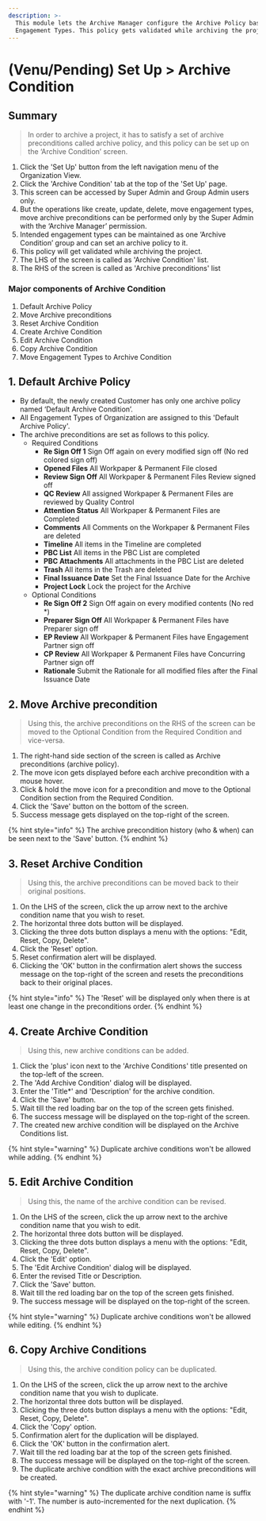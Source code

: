 ```yaml
---
description: >-
  This module lets the Archive Manager configure the Archive Policy based on
  Engagement Types. This policy gets validated while archiving the project.
---
```


# \(Venu/Pending\) Set Up &gt; Archive Condition

## Summary

> In order to archive a project, it has to satisfy a set of archive preconditions called archive policy, and this policy can be set up on the ‘Archive Condition’ screen.

1. Click the 'Set Up' button from the left navigation menu of the Organization View.
2. Click the 'Archive Condition' tab at the top of the 'Set Up' page.
3. This screen can be accessed by Super Admin and Group Admin users only.
4. But the operations like create, update, delete, move engagement types, move archive preconditions can be performed only by the Super Admin with the ‘Archive Manager’ permission.
5. Intended engagement types can be maintained as one ‘Archive Condition’ group and can set an archive policy to it.
6. This policy will get validated while archiving the project.
7. The LHS of the screen is called as 'Archive Condition' list.
8. The RHS of the screen is called as 'Archive preconditions' list

### Major components of Archive Condition

1. Default Archive Policy
2. Move Archive preconditions
3. Reset Archive Condition
4. Create Archive Condition
5. Edit Archive Condition
6. Copy Archive Condition
7. Move Engagement Types to Archive Condition

## 1. Default Archive Policy

* By default, the newly created Customer has only one archive policy named ‘Default Archive Condition’.
* All Engagement Types of Organization are assigned to this 'Default Archive Policy'.
* The archive preconditions are set as follows to this policy.
  * Required Conditions
    * **Re Sign Off 1** Sign Off again on every modified sign off \(No red colored sign off\)
    * **Opened Files** All Workpaper & Permanent File closed
    * **Review Sign Off** All Workpaper & Permanent Files Review signed off
    * **QC Review** All assigned Workpaper & Permanent Files are reviewed by Quality Control
    * **Attention Status** All Workpaper & Permanent Files are Completed
    * **Comments** All Comments on the Workpaper & Permanent Files are deleted
    * **Timeline** All items in the Timeline are completed
    * **PBC List** All items in the PBC List are completed
    * **PBC Attachments** All attachments in the PBC List are deleted
    * **Trash** All items in the Trash are deleted
    * **Final Issuance Date** Set the Final Issuance Date for the Archive
    * **Project Lock** Lock the project for the Archive
  * Optional Conditions
    * **Re Sign Off 2** Sign Off again on every modified contents \(No red \*\)
    * **Preparer Sign Off** All Workpaper & Permanent Files have Preparer sign off
    * **EP Review** All Workpaper & Permanent Files have Engagement Partner sign off
    * **CP Review** All Workpaper & Permanent Files have Concurring Partner sign off
    * **Rationale** Submit the Rationale for all modified files after the Final Issuance Date

## 2. Move Archive precondition

> Using this, the archive preconditions on the RHS of the screen can be moved to the Optional Condition from the Required Condition and vice-versa.

1. The right-hand side section of the screen is called as Archive preconditions \(archive policy\).
2. The move icon gets displayed before each archive precondition with a mouse hover.
3. Click & hold the move icon for a precondition and move to the Optional Condition section from the Required Condition.
4. Click the 'Save' button on the bottom of the screen.
5. Success message gets displayed on the top-right of the screen.

{% hint style="info" %}
The archive precondition history \(who & when\) can be seen next to the 'Save' button.
{% endhint %}

## 3. Reset Archive Condition

> Using this, the archive preconditions can be moved back to their original positions.

1. On the LHS of the screen, click the up arrow next to the archive condition name that you wish to reset.
2. The horizontal three dots button will be displayed.
3. Clicking the three dots button displays a menu with the options: "Edit, Reset, Copy, Delete".
4. Click the 'Reset' option.
5. Reset confirmation alert will be displayed.
6. Clicking the 'OK' button in the confirmation alert shows the success message on the top-right of the screen and resets the preconditions back to their original places.

{% hint style="info" %}
The 'Reset' will be displayed only when there is at least one change in the preconditions order.
{% endhint %}

## 4. Create Archive Condition

> Using this, new archive conditions can be added.

1. Click the 'plus' icon next to the 'Archive Conditions' title presented on the top-left of the screen.
2. The 'Add Archive Condition' dialog will be displayed.
3. Enter the 'Title\*' and 'Description' for the archive condition.
4. Click the 'Save' button.
5. Wait till the red loading bar on the top of the screen gets finished.
6. The success message will be displayed on the top-right of the screen.
7. The created new archive condition will be displayed on the Archive Conditions list.

{% hint style="warning" %}
Duplicate archive conditions won't be allowed while adding.
{% endhint %}

## 5. Edit Archive Condition

> Using this, the name of the archive condition can be revised.

1. On the LHS of the screen, click the up arrow next to the archive condition name that you wish to edit.
2. The horizontal three dots button will be displayed.
3. Clicking the three dots button displays a menu with the options: "Edit, Reset, Copy, Delete".
4. Click the 'Edit' option.
5. The 'Edit Archive Condition' dialog will be displayed.
6. Enter the revised Title or Description.
7. Click the 'Save' button.
8. Wait till the red loading bar on the top of the screen gets finished.
9. The success message will be displayed on the top-right of the screen.

{% hint style="warning" %}
Duplicate archive conditions won't be allowed while editing.
{% endhint %}

## 6. Copy Archive Conditions

> Using this, the archive condition policy can be duplicated.

1. On the LHS of the screen, click the up arrow next to the archive condition name that you wish to duplicate.
2. The horizontal three dots button will be displayed.
3. Clicking the three dots button displays a menu with the options: "Edit, Reset, Copy, Delete".
4. Click the 'Copy' option.
5. Confirmation alert for the duplication will be displayed.
6. Click the 'OK' button in the confirmation alert.
7. Wait till the red loading bar at the top of the screen gets finished.
8. The success message will be displayed on the top-right of the screen.
9. The duplicate archive condition with the exact archive preconditions will be created.

{% hint style="warning" %}
The duplicate archive condition name is suffix with '-1'. The number is auto-incremented for the next duplication.
{% endhint %}

## 

